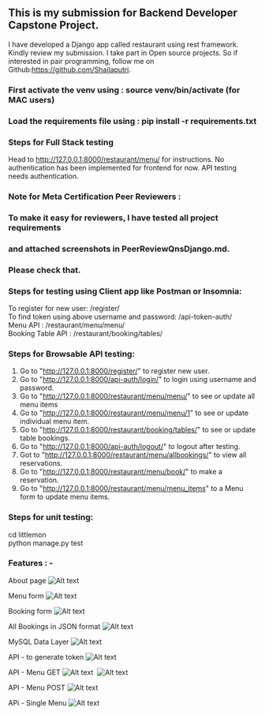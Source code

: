 
## This is my submission for Backend Developer Capstone Project.   

I have developed a Django app called restaurant using rest framework. Kindly review my submission.
I take part in Open source projects. So if interested in pair programming, 
follow me on Github:https://github.com/Shailaputri.   


### First activate the venv using : source venv/bin/activate (for MAC users)  
### Load the requirements file using : pip install -r requirements.txt   

### Steps for Full Stack testing
Head to http://127.0.0.1:8000/restaurant/menu/ for instructions.
No authentication has been implemented for frontend for now.
API testing needs authentication. 

### Note for Meta Certification Peer Reviewers : 
### To make it easy for reviewers, I have tested all project requirements
### and attached screenshots in PeerReviewQnsDjango.md. 
### Please check that.

### Steps for testing using Client app like Postman or Insomnia:  
To register for new user: /register/  
To find token using above username and password: /api-token-auth/  
Menu API : /restaurant/menu/menu/  
Booking Table API : /restaurant/booking/tables/  

### Steps for Browsable API testing:   
1. Go to "http://127.0.0.1:8000/register/" to register new user.  
2. Go to "http://127.0.0.1:8000/api-auth/login/" to login using username and password.  
3. Go to "http://127.0.0.1:8000/restaurant/menu/menu/" to see or update all menu items  
4. Go to "http://127.0.0.1:8000/restaurant/menu/menu/1" to see or update individual menu item.  
5. Go to "http://127.0.0.1:8000/restaurant/booking/tables/" to see or update table bookings.  
6. Go to "http://127.0.0.1:8000/api-auth/logout/" to logout after testing.  
7. Got to "http://127.0.0.1:8000/restaurant/menu/allbookings/" to view all reservations.
8. Go to "http://127.0.0.1:8000/restaurant/menu/book/"  to make a reservation.
9. Go to "http://127.0.0.1:8000/restaurant/menu/menu_items" to a Menu form to update menu items.

### Steps for unit testing: 
cd littlemon  
python manage.py test  


### Features : -
About page
![Alt text](Attachments/aboutpage.png?raw=true)&nbsp; 
  
Menu form
![Alt text](Attachments/menuform.png?raw=true)&nbsp;

Booking form
![Alt text](Attachments/reservationbooking.png?raw=true)&nbsp;

All Bookings in JSON format
![Alt text](Attachments/allbookings.png?raw=true)&nbsp;

MySQL Data Layer
![Alt text](Attachments/database.png?raw=true)&nbsp;

API - to generate token
![Alt text](Attachments/generatetoken.png?raw=true)&nbsp;

API - Menu GET
![Alt text](Attachments/MenuAPIPostman.png?raw=true)&nbsp;
![Alt text](Attachments/menupostman.png?raw=true)&nbsp;

API - Menu POST
![Alt text](Attachments/postmenuapopostman.png?raw=true)&nbsp;

APi - Single Menu
![Alt text](Attachments/Singlemenuapipostman.png?raw=true)&nbsp;


